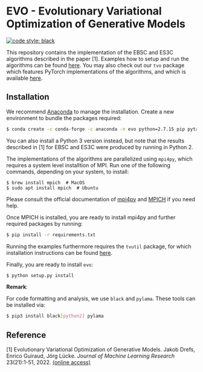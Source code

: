 # EVO - Evolutionary Variational Optimization of Generative Models
[![code style: black](https://img.shields.io/badge/code%20style-black-000000.svg?style=flat-square)](https://github.com/ambv/black)

This repository contains the implementation of the EBSC and ES3C algorithms described in the paper [1]. Examples how to setup and run the algorithms can be found [here](/examples). You may also check out our `tvo` package which features PyTorch implementations of the algorithms, and which is available [here](https://github.com/tvlearn/tvo).



## Installation

We recommend [Anaconda](https://www.anaconda.com/) to manage the installation. Create a new environment to bundle the packages required:

```bash
$ conda create -c conda-forge -c anaconda -n evo python=2.7.15 pip pytables imageio
```

You can also install a Python 3 version instead, but note that the results described in [1] for EBSC and ES3C were produced by running in Python 2.

The implementations of the algorithms are parallelized using `mpi4py`, which requires a system level installtion of MPI. Run one of the following commands, depending on your system, to install: 

```
$ brew install mpich  # MacOS
$ sudo apt install mpich  # Ubuntu
```

Please consult the official documentation of [mpi4py](https://mpi4py.readthedocs.io/en/stable/install.html) and [MPICH](https://www.mpich.org/documentation/guides/) if you need help.

Once MPICH is installed, you are ready to install mpi4py and further required packages by running:

```bash
$ pip install -r requirements.txt
```

Running the examples furthermore requires the `tvutil` package, for which installation instructions can be found [here](https://github.com/tvlearn/tvutil).

Finally, you are ready to install `evo`:

```bash
$ python setup.py install
```

__Remark__:

For code formatting and analysis, we use `black` and `pylama`. These tools can be installed via:

```bash
$ pip3 install black[python2] pylama
```


## Reference

[1] Evolutionary Variational Optimization of Generative Models. Jakob Drefs, Enrico Guiraud, Jörg Lücke. _Journal of Machine Learning Research_ 23(21):1-51, 2022. [(online access)](https://www.jmlr.org/papers/v23/20-233.html)
